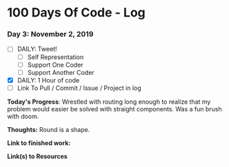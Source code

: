 # 100 Days Of Code - Log

### Day 3: November 2, 2019 

- [ ] DAILY: Tweet!
  - [ ] Self Representation
  - [ ] Support One Coder
  - [ ] Support Another Coder
- [x] DAILY: 1 Hour of code
- [ ] Link To Pull / Commit / Issue / Project in log

**Today's Progress**: Wrestled with routing long enough to realize that my problem would easier be solved with straight components. Was a fun brush with doom.

**Thoughts:** Round is a shape.

**Link to finished work:** 

**Link(s) to Resources**
